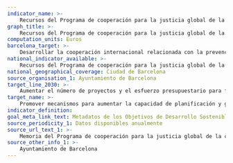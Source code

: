 ```yaml
---
indicator_name: >-
    Recursos del Programa de cooperación para la justicia global de la ciudad destinados a prevenir y mitigar los efectos del cambio climático
graph_title: >-
    Recursos del Programa de cooperación para la justicia global de la ciudad destinados a prevenir y mitigar los efectos del cambio climático
computation_units: Euros
barcelona_target: >-
    Desarrollar la cooperación internacional relacionada con la prevención y la mitigación de los efectos del cambio climático 
national_indicator_available: >-
    Recursos del Programa de cooperación para la justicia global de la ciudad destinados a prevenir y mitigar los efectos del cambio climático
national_geographical_coverage: Ciudad de Barcelona
source_organisation_1: Ayuntamiento de Barcelona
target_line_2030: >-
    Aumentar el número de proyectos y el esfuerzo presupuestario para fomentar la justicia climática y la resiliencia urbana con respecto al cambio climático, tanto en Barcelona como en las ciudades socias de los países receptores de la Ayuda Oficial al Desarrollo, consolidando al mismo tiempo los programas de acción humanitaria (“Crides”) en contextos de catástrofes de origen natural o humano
target_name: >-
    Promover mecanismos para aumentar la capacidad de planificación y gestión eficaz en relación con el cambio climático en los países menos avanzados y en los pequeños Estados insulares en desarrollo, centrados concretamente en mujeres, personas jóvenes y comunidades locales y marginadas
indicator_definition:
goal_meta_link_text: Metadatos de los Objetivos de Desarrollo Sostenible de las Naciones Unidas (pdf 894kB)
source_periodicity_1: Datos disponibles anualmente
source_url_text_1: >-
    Memoria del Programa de cooperación para la justicia global de la ciudad
source_other_info_1: >-
    Ayuntamiento de Barcelona
---
```

